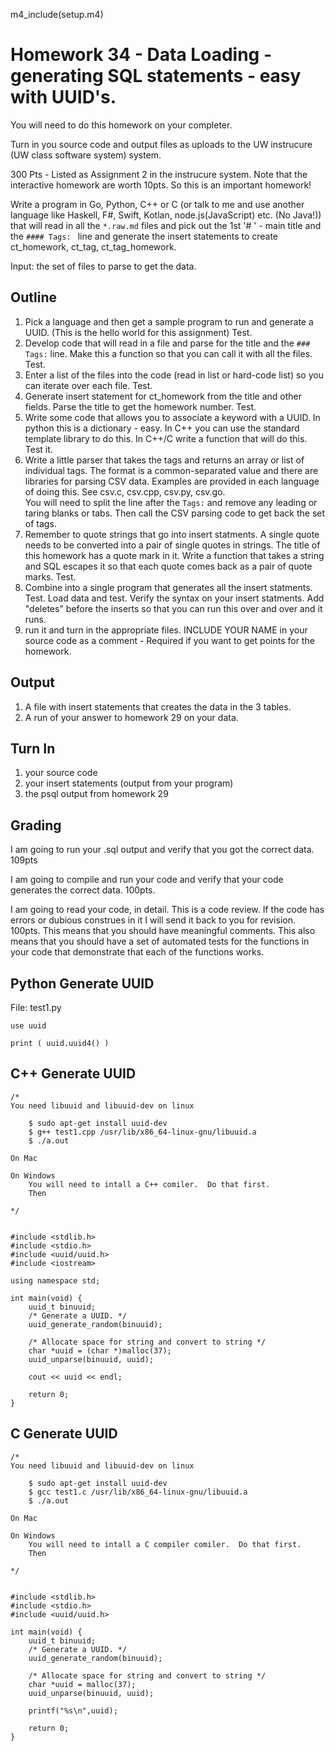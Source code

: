 
m4_include(setup.m4)

# Homework 34 - Data Loading - generating SQL statements - easy with UUID's.

You will need to do this homework on your completer.

Turn in you source code and output files as uploads to the UW instrucure (UW class software system) system.

300 Pts  - Listed as Assignment 2 in the instrucure system.  Note that the interactive homework are worth 10pts.  So this is an important homework!

Write a program in Go, Python, C++ or C (or talk to me and use another language like Haskell, F#, Swift, Kotlan, node.js(JavaScript)  etc. (No Java!)) that will read in all the
`*.raw.md` files and pick out the 1st '# ' - main title and the `#### Tags: ` line
and generate the insert statements to create ct_homework, ct_tag, ct_tag_homework.

Input: the set of files to parse to get the data.


## Outline

1. Pick a language and then get a sample program to run and generate a UUID.  (This is the hello world for this assignment) Test.
2. Develop code that will read in a file and parse for the title and the `### Tags:` line.   Make this a function so that you can call it with all the files. Test.
3. Enter a list of the files into the code (read in list or hard-code list) so you can iterate over each file.  Test.
4. Generate insert statement for ct_homework from the title and other fields.  Parse the title to get the homework number.  Test.
5. Write some code that allows you to associate a keyword with a UUID.  In python this is a dictionary - easy.  In C++ you can use the standard template
library to do this.  In C++/C write a function that will do this.  Test it.
6. Write a little parser that takes the tags and returns an array or list of individual tags.  The format is a common-separated value and
there are libraries for parsing CSV data.  Examples are provided in each language of doing this.   See csv.c, csv.cpp, csv.py, csv.go.   
You will need to split the line after the `Tags:` and remove any leading or taring blanks or tabs.  Then call the CSV parsing code to 
get back the set of tags.
7. Remember to quote strings that go into insert statments.   A single quote needs to be converted into a pair of single quotes in
strings.   The title of this homework has a quote mark in it.   Write a function that takes a string and SQL escapes it so that each
quote comes back as a pair of quote marks.   Test.
7. Combine into a single program that generates all the insert statments.  Test.  Load data and test.  Verify the syntax on your
insert statments.   Add "deletes" before the inserts so that you can run this over and over and it runs.
8. run it and turn in the appropriate files.  INCLUDE YOUR NAME in your source code as a comment - Required if you want to get points
for the homework.



## Output

1. A file with insert statements that creates the data in the 3 tables.
2. A run of your answer to homework 29 on your data.


## Turn In

1. your source code
2. your insert statements (output from your program)
3. the psql output from homework 29


## Grading

I am going to run your .sql output and verify that you got the correct data.  109pts

I am going to compile and run your code and verify that your code generates the correct data. 100pts.

I am going to read your code, in detail. This is a code review.  If the code has errors or dubious construes in it I will send it back to you for revision. 100pts.
This means that you should have meaningful comments.  This also means that you should have a set of automated tests for the functions in your code
that demonstrate that each of the functions works.


## Python  Generate UUID

File: test1.py

```
use uuid

print ( uuid.uuid4() )

```

## C++ Generate UUID

```
/*
You need libuuid and libuuid-dev on linux

	$ sudo apt-get install uuid-dev
	$ g++ test1.cpp /usr/lib/x86_64-linux-gnu/libuuid.a 
	$ ./a.out

On Mac

On Windows
	You will need to intall a C++ comiler.  Do that first.
	Then 

*/


#include <stdlib.h>
#include <stdio.h>
#include <uuid/uuid.h> 
#include <iostream> 

using namespace std;

int main(void) {
    uuid_t binuuid;
    /* Generate a UUID. */
    uuid_generate_random(binuuid);

    /* Allocate space for string and convert to string */
    char *uuid = (char *)malloc(37);
    uuid_unparse(binuuid, uuid); 

	cout << uuid << endl;

    return 0;
}
```

## C Generate UUID

```
/*
You need libuuid and libuuid-dev on linux

	$ sudo apt-get install uuid-dev
	$ gcc test1.c /usr/lib/x86_64-linux-gnu/libuuid.a
	$ ./a.out

On Mac

On Windows
	You will need to intall a C compiler comiler.  Do that first.
	Then 

*/


#include <stdlib.h>
#include <stdio.h>
#include <uuid/uuid.h> 

int main(void) {
    uuid_t binuuid;
    /* Generate a UUID. */
    uuid_generate_random(binuuid);

    /* Allocate space for string and convert to string */
    char *uuid = malloc(37);
    uuid_unparse(binuuid, uuid); 

    printf("%s\n",uuid);

    return 0;
}
```
